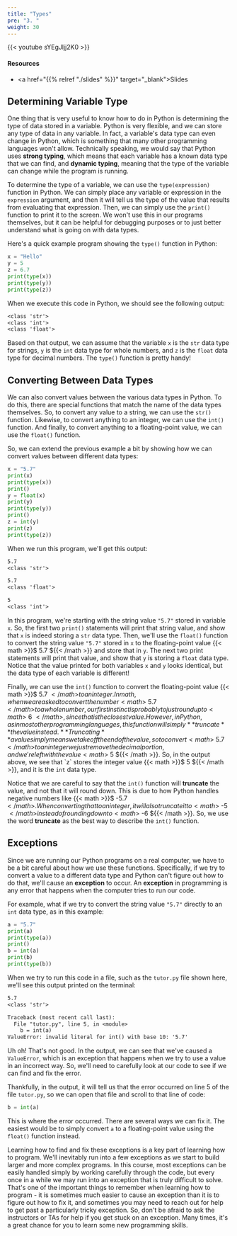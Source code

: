 ```yaml
---
title: "Types"
pre: "3. "
weight: 30
---
```


{{< youtube sYEgJljj2K0  >}}

#### Resources

* <a href="{{% relref "./slides" %}}" target="_blank">Slides</a>

## Determining Variable Type

One thing that is very useful to know how to do in Python is determining the type of data stored in a variable. Python is very flexible, and we can store any type of data in any variable. In fact, a variable's data type can even change in Python, which is something that many other programming languages won't allow. Technically speaking, we would say that Python uses **strong typing**, which means that each variable has a known data type that we can find, and **dynamic typing**, meaning that the type of the variable can change while the program is running. 

To determine the type of a variable, we can use the `type(expression)` function in Python. We can simply place any variable or expression in the `expression` argument, and then it will tell us the type of the value that results from evaluating that expression. Then, we can simply use the `print()` function to print it to the screen. We won't use this in our programs themselves, but it can be helpful for debugging purposes or to just better understand what is going on with data types.

Here's a quick example program showing the `type()` function in Python:

```python
x = "Hello"
y = 5
z = 6.7
print(type(x))
print(type(y))
print(type(z))
```

When we execute this code in Python, we should see the following output:

```tex
<class 'str'>
<class 'int'>
<class 'float'>
```

Based on that output, we can assume that the variable `x` is the `str` data type for strings, `y` is the `int` data type for whole numbers, and `z` is the `float` data type for decimal numbers. The `type()` function is pretty handy!

## Converting Between Data Types

We can also convert values between the various data types in Python. To do this, there are special functions that match the name of the data types themselves. So, to convert any value to a string, we can use the `str()` function. Likewise, to convert anything to an integer, we can use the `int()` function. And finally, to convert anything to a floating-point value, we can use the `float()` function.

So, we can extend the previous example a bit by showing how we can convert values between different data types:

```python
x = "5.7"
print(x)
print(type(x))
print()
y = float(x)
print(y)
print(type(y))
print()
z = int(y)
print(z)
print(type(z))
```

When we run this program, we'll get this output:

```tex
5.7
<class 'str'>

5.7
<class 'float'>

5
<class 'int'>
```

In this program, we're starting with the string value `"5.7"` stored in variable `x`. So, the first two `print()` statements will print that string value, and show that `x` is indeed storing a `str` data type. Then, we'll use the `float()` function to convert the string value `"5.7"` stored in `x` to the floating-point value {{< math >}}$ 5.7 ${{< /math >}} and store that in `y`. The next two print statements will print that value, and show that `y` is storing a `float` data type. Notice that the value printed for both variables `x` and `y` looks identical, but the data type of each variable is different!

Finally, we can use the `int()` function to convert the floating-point value {{< math >}}$ 5.7 ${{< /math >}} to an integer. In math, when we are asked to convert the number {{< math >}}$ 5.7 ${{< /math >}} to a whole number, our first instinct is probably to just round up to {{< math >}}$ 6 ${{< /math >}}, since that is the closest value. However, in Python, as in most other programming languages, this function will simply **truncate** the value instead. **Truncating** a value simply means we take off the end of the value, so to convert {{< math >}}$ 5.7 ${{< /math >}} to an integer we just remove the decimal portion, and we're left with the value {{< math >}}$ 5 ${{< /math >}}. So, in the output above, we see that `z` stores the integer value {{< math >}}$ 5 ${{< /math >}}, and it is the `int` data type.

Notice that we are careful to say that the `int()` function will **truncate** the value, and not that it will round down. This is due to how Python handles negative numbers like {{< math >}}$ -5.7 ${{< /math >}}. When converting that to an integer, it will also truncate it to {{< math >}}$ -5 ${{< /math >}} instead of rounding down to {{< math >}}$ -6 ${{< /math >}}. So, we use the word **truncate** as the best way to describe the `int()` function.

## Exceptions

Since we are running our Python programs on a real computer, we have to be a bit careful about how we use these functions. Specifically, if we try to convert a value to a different data type and Python can't figure out how to do that, we'll cause an **exception** to occur. An **exception** in programming is any error that happens when the computer tries to run our code. 

For example, what if we try to convert the string value `"5.7"` directly to an `int` data type, as in this example:

```python
a = "5.7"
print(a)
print(type(a))
print()
b = int(a)
print(b)
print(type(b))
```

When we try to run this code in a file, such as the `tutor.py` file shown here, we'll see this output printed on the terminal:

```tex
5.7
<class 'str'>

Traceback (most recent call last):
  File "tutor.py", line 5, in <module>
    b = int(a)
ValueError: invalid literal for int() with base 10: '5.7'
```

Uh oh! That's not good. In the output, we can see that we've caused a `ValueError`, which is an exception that happens when we try to use a value in an incorrect way. So, we'll need to carefully look at our code to see if we can find and fix the error.

Thankfully, in the output, it will tell us that the error occurred on line 5 of the file `tutor.py`, so we can open that file and scroll to that line of code:

```python
b = int(a)
```

This is where the error occurred. There are several ways we can fix it. The easiest would be to simply convert `a` to a floating-point value using the `float()` function instead.

Learning how to find and fix these exceptions is a key part of learning how to program. We'll inevitably run into a few exceptions as we start to build larger and more complex programs. In this course, most exceptions can be easily handled simply by working carefully through the code, but every once in a while we may run into an exception that is truly difficult to solve. That's one of the important things to remember when learning how to program - it is sometimes much easier to cause an exception than it is to figure out how to fix it, and sometimes you may need to reach out for help to get past a particularly tricky exception. So, don't be afraid to ask the instructors or TAs for help if you get stuck on an exception. Many times, it's a great chance for you to learn some new programming skills. 